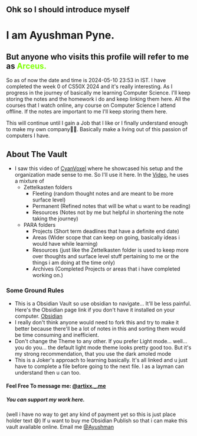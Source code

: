## Ohk so I should introduce myself 
# I am Ayushman Pyne. 
## But anyone who visits this profile will refer to me as <span style = "color:Chartreuse">Arceus.</span>

So as of now the date and time is 2024-05-10 23:53 in IST. 
I have completed the week 0 of CS50X 2024 and it's really interesting. As I progress in the journey of basically me learning Computer Science. I'll keep storing the notes and the homework i do and keep linking them here. All the courses that I watch online, any course on Computer Science I attend offline. If the notes are important to me I'll keep storing them here.

This will continue until I gain a Job that I like or I finally understand enough to make my own company🤞🏻. Basically make a living out of this passion of computers I have.

## About The Vault

- I saw this video of [CyanVoxel](https://www.youtube.com/@cyanvoxel) where he showcased his setup and the organization made sense to me. So I'll use it here. In the [Video](https://www.youtube.com/watch?v=rAkerV8rlow), he uses a mixture of 
	- Zettelkasten folders 
		- Fleeting (random thought notes and are meant to be more surface level)
		- Permanent (Refined notes that will be what u want to be reading)
		- Resources (Notes not by me but helpful in shortening the note taking the journey)
	- PARA folders
		- Projects (Short term deadlines that have a definite end date)
		- Areas (Wider scope that can keep on going, basically ideas i would have while learning)
		- Resources (just like the Zettelkasten folder is used to keep more over thoughts and surface level stuff pertaining to me or the things i am doing at the time only)
		- Archives (Completed Projects or areas that i have completed working on.)


### Some Ground Rules
- This is a Obsidian Vault so use obsidian to navigate... It'll be less painful.
	Here's the Obsidian page link if you don't have it installed on your computer.	[Obsidian](https://obsidian.md/)
- I really don't think anyone would need to fork this and try to make it better because there'll be a lot of notes in this and sorting them would be time consuming and inefficient.
- Don't change the Theme to any other. If you prefer Light mode... well... you do you... the default light mode theme looks pretty good too. But it's my strong recommendation, that you use the dark amoled mode 
- This is a Joker's approach to learning basically. It's all linked and u just have to complete a file before going to the next file. I as a layman can understand then u can too.



#### Feel Free To message me: [@artixx._.me](https://www.instagram.com/artixx._.me/)

##### You can support my work here.
(well i have no way to get any kind of payment yet so this is just place holder text 😅)
If u want to buy me Obsidian Publish so that i can make this vault available online. Email me [@Ayushman](mailto:arceus.z2xy@gmail.com?cc=ayushman.pyne@gmail.com&subject=You%20Wanna%20Buy%20me%20Obsidian)
